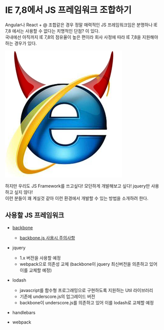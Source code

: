 # IE 7,8에서 JS 프레임워크 조합하기
Angular나 React + @ 조합같은 경우 정말 매력적인 JS 프레임워크임은 분명하나 IE 7,8 에서는 사용할 수 없다는 치명적인 단점? 이 있다. <br/>
국내에선 아직까지 IE 7,8의 점유율이 높은 편이라 회사 사정에 따라 IE 7,8을 지원해야하는 경우가 있다. <br/>

![악마의 IE](./images/ie-devil.png)

하지만 우리도 JS Framework를 쓰고싶다! 모던하게 개발해보고 싶다! jquery만 사용하고 싶지 않다! <br/>
이런 분들이 꽤 계실것 같아 이런 환경에서 개발할 수 있는 방법을 소개하려 한다.

## 사용할 JS 프레임워크
* [backbone](http://backbonejs.org/)
  - [backbone.js 사용시 주의사항](http://huns.me/development/1212)

* jquery
  - 1.x 버전을 사용할 예정
  - webpack으로 의존성 교체 (backbone이 jquery 최신버전을 의존하고 있어 이를 교체할 예정)
  
* lodash
  - javascript를 함수형 프로그래밍으로 구현하도록 지원하는 Util 라이브러리
  - 기존에 underscore.js의 업그레이드 버전
  - backbone이 underscore.js를 의존하고 있어 이를 lodash로 교체할 예정
  
* handlebars

* webpack
